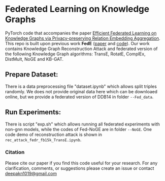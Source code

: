# Federated Learning on Knowledge Graphs

PyTorch code that accompanies the paper [Efficient Federated Learning on Knowledge Graphs via Privacy-preserving Relation Embedding Aggregation](https://arxiv.org/pdf/2203.09553.pdf).
This repo is built upon previous work **FedE** ([paper](https://arxiv.org/pdf/2010.12882.pdf) and [code](https://github.com/AnselCmy/FedE)). 
Our work contains Knowledge Graph Reconstruction Attack and federated version of the following Knowledge Graph algorithms: TransE, RotatE, ComplEx, DistMult, NoGE and KB-GAT.

## Prepare Dataset: 
There is a data preprocessing file "dataset.ipynb" which allows split triples randomly. 
We does not provide original data here which can be downloaed online, but we provide a federated version of DDB14 in folder `--Fed_data`.

## Run Experiments: 
There is script "exp.sh" which allows running all federated experiments with non-gnn models, while the codes of Fed-NoGE are in folder `--NoGE`.
One code demo of reconstruction attack is shown in `rec_attack_fedr_fb15k_TransE.ipynb`.

### Citation
Please cite our paper if you find this code useful for your research.
For any clarification, comments, or suggestions please create an issue or contact deepakn1019@gmail.com
